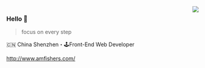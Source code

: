 <img align="right" src="https://github-readme-stats.vercel.app/api?username=Amfishers&show_icons=true&icon_color=805AD5&text_color=718096&bg_color=ffffff&hide_title=true" />

### Hello 👋

> focus on every step

🇨🇳 China Shenzhen・🕹Front-End Web Developer

http://www.amfishers.com/

<!--
**Amfishers/Amfishers** is a ✨ _special_ ✨ repository because its `README.md` (this file) appears on your GitHub profile.

Here are some ideas to get you started:

- 🔭 I’m currently working on ...
- 🌱 I’m currently learning ...
- 👯 I’m looking to collaborate on ...
- 🤔 I’m looking for help with ...
- 💬 Ask me about ...
- 📫 How to reach me: ...
- 😄 Pronouns: ...
- ⚡ Fun fact: ...
-->
